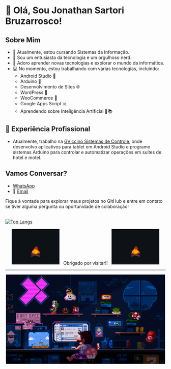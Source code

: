 # 👋 Olá, Sou Jonathan Sartori Bruzarrosco!

## Sobre Mim
- 🔭 Atualmente, estou cursando Sistemas da Informação.
- 🌟 Sou um entusiasta da tecnologia e um orgulhoso nerd.
- 🧠 Adoro aprender novas tecnologias e explorar o mundo da informática.
- 💻 No momento, estou trabalhando com várias tecnologias, incluindo:
  - Android Studio 📱
  - Arduino 🤖
  - Desenvolvimento de Sites 🌐
  - WordPress 🚀
  - WooCommerce 🛒
  - Google Apps Script 📊
  - Aprendendo sobre Inteligência Artificial 🤖📚

## 💼 Experiência Profissional
- Atualmente, trabalho na [GViccino Sistemas de Controle](https://gviccino.com.br/), onde desenvolvo aplicativos para tablet em Android Studio e programo sistemas Arduino para controlar e automatizar operações em suítes de hotel e motel.

## Vamos Conversar?
- [WhatsApp](https://api.whatsapp.com/send?phone=5511972937976&text=Ol%C3%A1!!)
- 📧 [Email](mailto:jonathansartorib@hotmail.com)

Fique à vontade para explorar meus projetos no GitHub e entre em contato se tiver alguma pergunta ou oportunidade de colaboração!
<br/>
<br/>

[![Top Langs](https://github-readme-stats.vercel.app/api/top-langs/?username=jonathansartorib&layout=compact)](https://github.com/jonathansartorib/github-readme-stats)

<div align="center">
  <img src="https://github.com/jonathansartorib/jonathansartorib/blob/main/213866269-5d00981c-7c98-46d7-8a8e-16f462f15227.gif" width="150" />
  &nbsp; Obrigado por visitar!! &nbsp; 
  <img src="https://github.com/jonathansartorib/jonathansartorib/blob/main/213866269-5d00981c-7c98-46d7-8a8e-16f462f15227.gif" width="150" />
</div>

---

<div align="center">
  <img src="https://github.com/jonathansartorib/jonathansartorib/blob/main/225813708-98b745f2-7d22-48cf-9150-083f1b00d6c9.gif" width="500" />
</div>
